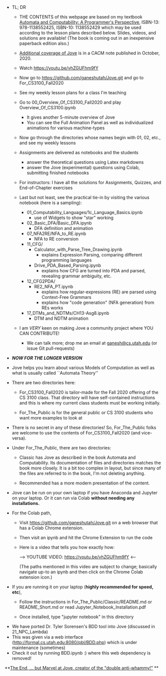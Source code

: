   
* TL; DR
  - THE CONTENTS of this webpage are based on my textbook
  [Automata and Computability: A Programmer's Perspective][bookurl],
        ISBN-13: 978-1138552425, ISBN-10: 1138552429 which may be
	used according to the lesson plans described below. Slides, videos,
	and solutions are available! (The book is coming out in an inexpensive
	paperback edition also.)

  - [Additional coverage of Jove][cacmnote]
     is in a CACM note published in October, 2020.

  - Watch https://youtu.be/vhZGUFhm9fY
  - Now go to https://github.com/ganeshutah/Jove.git and go to For_CS3100_Fall2020
  - See my weekly lesson plans for a class I'm teaching
  - Go to 00_Overview_Of_CS3100_Fall2020 and play Overview_Of_CS3100.ipynb
    - It gives another 5-minute overview of Jove
    - You can see the Full Animation Panel as well as individualized animations for various machine-types
  - Now go through the directories whose names begin with 01, 02, etc., and see my weekly lessons
  - Assignments are delivered as notebooks and the students
    - answer the theoretical questions using Latex markdowns
    - answer the Jove (experimental) questions using Colab, submitting finished notebooks
  - For instructors: I have all the solutions for Assignments, Quizzes, and End-of-Chapter exercises 
  - Last but not least, see the practical tie-in by visiting the various notebook (here is a sampling):
    - 01_Computability_Languages/1c_Language_Basics.ipynb
      - use of Widgets to show "star" working
    - 02_Basic_DFA/Basic_DFA.ipynb
      - DFA definition and animation
    - 07_NFA2RE/NFA_to_RE.ipynb
      - NFA to RE conversion
    - 11_CFG/ 
      - Calculator_with_Parse_Tree_Drawing.ipynb
        - explains Expression Parsing, comparing different programming languages
      - Drive_PDA_Based_Parsing.ipynb
        - explains how CFG are turned into PDA and parsed, revealing grammar ambiguity, etc.
    - 12_CFG2PDA/
      - RE2_NFA_PT.ipynb
        - explains how regular-expressions (RE) are parsed using Context-Free Grammars
        - explains how "code generation" (NFA generation) from REs works
    - 17_DTMs_and_NDTMs/CH13-Asg8.ipynb
      - DTM and NDTM animation
	
  - I am *VERY* keen on making Jove a community project where YOU CAN CONTRIBUTE!
    - We can talk more; drop me an email at ganesh@cs.utah.edu (or issue Git pull-requests)
  
* ***NOW FOR THE LONGER VERSION***

* Jove helps you learn about various Models of Computation as well as what is usually called ``Automata Theory''

* There are two directories here:

  - For_CS3100_Fall2020 is tailor-made for the Fall 2020 offering of the CS 3100 class. That directory will have self-contained instructions
    and this is where my current class students must be working initially.

  - For_The_Public is for the general public or CS 3100 students who want more examples to look at

* There is no secret in any of these directories! So, For_The_Public folks are welcome to use the
  contents of For_CS3100_Fall2020 (and vice-versa).

* Under For_The_Public, there are two directories:

  - Classic has Jove as described in the book Automata and Computability.
    Its documentation of files and directories matches the book more closely.
    It is a bit too complex in layout, but since many of the files are referred to in the book,
    I'm not deleting anything.

  - Recommended has a more modern presentation of the content.

* Jove can be run on your own laptop if you have Anaconda and Jupyter on your laptop.
  Or it can run via Colab **without needing any installations.**

* For the Colab path,

  - Visit https://github.com/ganeshutah/Jove.git on a web browser
    that has a Colab Chrome extension.

  - Then visit an ipynb and hit the Chrome Extension to run the code

  -  Here is a video that tells you how exactly how:

     --> YOUTUBE VIDEO: https://youtu.be/vhZGUFhm9fY <--

     (The paths mentioned in this video are subject to change;
      basically navigate up-to an ipynb and then click on the Chrome
      Colab extension icon.)

* If you are running it on your laptop (**highly recommended for speed, etc**),

  - Follow the instructions in For_The_Public/Classic/README.md
    or README_Short.md or read Jupyter_Notebook_Installation.pdf

  - Once installed, type "jupyter notebook" in this directory



[bookurl]: https://www.amazon.com/Automata-Computability-Programmers-Ganesh-Gopalakrishnan-dp-036765654X/dp/036765654X/ref=mt_other?_encoding=UTF8&me=&qid=

[cacmnote]: https://cacm.acm.org/magazines/2020/10/247591-using-computer-programs-and-search-problems-for-teaching-theory-of-computation/fulltext


  - We have ported Dr. Tyler Sorensen's BDD tool into Jove (discussed in 21_NPC_Lambda)
  - This was given via a web interface (http://formal.cs.utah.edu:8080/pbl/BDD.php) which is under maintenance (sometimes)
  - Check it out by running BDD.ipynb :) where this web dependency is removed!


**[The End, ... but Marvel at Jove, creator of the "double anti-whammy!"](https://www.nytimes.com/2009/07/26/weekinreview/26overbye.html) **




